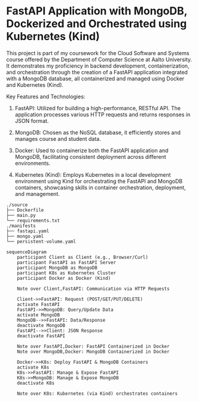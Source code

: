 # FastAPI Application with MongoDB, Dockerized and Orchestrated using Kubernetes (Kind)

This project is part of my coursework for the Cloud Software and Systems course offered by the Department of Computer Science at Aalto University. It demonstrates my proficiency in backend development, containerization, and orchestration through the creation of a FastAPI application integrated with a MongoDB database, all containerized and managed using Docker and Kubernetes (Kind).

Key Features and Technologies:

1. FastAPI: Utilized for building a high-performance, RESTful API. The application processes various HTTP requests and returns responses in JSON format.

2. MongoDB: Chosen as the NoSQL database, it efficiently stores and manages course and student data.

3. Docker: Used to containerize both the FastAPI application and MongoDB, facilitating consistent deployment across different environments.

4. Kubernetes (Kind): Employs Kubernetes in a local development environment using Kind for orchestrating the FastAPI and MongoDB containers, showcasing skills in container orchestration, deployment, and management.

```File structure
./source 
├── Dockerfile 
├── main.py 
└── requirements.txt 
./manifests 
├── fastapi.yaml 
├── mongo.yaml 
└── persistent-volume.yaml 
```

```mermaid
sequenceDiagram
    participant Client as Client (e.g., Browser/Curl)
    participant FastAPI as FastAPI Server
    participant MongoDB as MongoDB
    participant K8s as Kubernetes Cluster
    participant Docker as Docker (Kind)

    Note over Client,FastAPI: Communication via HTTP Requests

    Client->>FastAPI: Request (POST/GET/PUT/DELETE)
    activate FastAPI
    FastAPI->>MongoDB: Query/Update Data
    activate MongoDB
    MongoDB-->>FastAPI: Data/Response
    deactivate MongoDB
    FastAPI-->>Client: JSON Response
    deactivate FastAPI

    Note over FastAPI,Docker: FastAPI Containerized in Docker
    Note over MongoDB,Docker: MongoDB Containerized in Docker

    Docker->>K8s: Deploy FastAPI & MongoDB Containers
    activate K8s
    K8s->>FastAPI: Manage & Expose FastAPI
    K8s->>MongoDB: Manage & Expose MongoDB
    deactivate K8s

    Note over K8s: Kubernetes (via Kind) orchestrates containers

```
